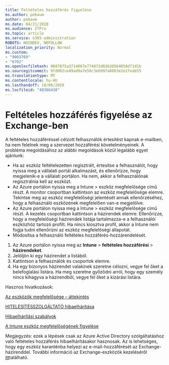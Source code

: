 ```yaml
---
title: Feltételes hozzáférés figyelése
ms.author: pebaum
author: pebaum
ms.date: 04/21/2020
ms.audience: ITPro
ms.topic: article
ms.service: o365-administration
ROBOTS: NOINDEX, NOFOLLOW
localization_priority: Normal
ms.custom:
- "9003769"
- "6702"
ms.openlocfilehash: 0687875a3714067e774872d02630564858d71d1b
ms.sourcegitcommit: 9fd002ce49ad9a7e58c3eb997a8063e2e1feab55
ms.translationtype: MT
ms.contentlocale: hu-HU
ms.lasthandoff: 10/06/2020
ms.locfileid: "48366430"
---
```

# <a name="monitoring-conditional-access-for-exchange"></a>Feltételes hozzáférés figyelése az Exchange-ben

A feltételes hozzáféréssel célzott felhasználók értesítést kapnak e-mailben, ha nem felelnek meg a szervezet hozzáférési követelményeinek. A probléma megoldásához az alábbi megoldások közül legalább egyet ajánlunk:

- Ha az eszköz feltételezetten regisztrált, értesítse a felhasználót, hogy nyissa meg a vállalati portál alkalmazást, és ellenőrizze, hogy megjelenik-e a vállalati portálon. Ha nem, akkor a felhasználónak regisztrálnia kell az eszközt.
- Az Azure portálon nyissa meg a Intune > eszköz megfelelősége című részt. A monitor csoportban kattintson az eszköz megfelelősége elemre. Tekintse meg az eszköz megfelelőségi jelentését annak ellenőrzéséhez, hogy a felhasználó eszközének megfelelően van-e megjelölve.
- Az Azure portálon nyissa meg a Intune > eszköz megfelelősége című részt. A kezelés csoportban kattintson a házirendek elemre. Ellenőrizze, hogy a megfelelőségi házirendek listája tartalmazza-e a felhasználói eszközhöz tartozó profilt. Ha nincs kiosztva profil, akkor a Intune nem fogja tudni ellenőrizni az eszköz megfelelőségi állapotát.
- Módosítsa a felhasználó feltételes hozzáférés-hozzárendelését.

1. Az Azure portálon nyissa meg az **Intune**  >  **feltételes hozzáférési**  >  **házirendeket**.
2. Jelöljön ki egy házirendet a listából.
3. Kattintson a felhasználók és csoportok elemre.
4. Ha egy bizonyos házirendet valakinek szeretne célozni, vegye fel őket a belefoglalási listára. Ha meg szeretne győződni arról, hogy egy személy nincs kihagyva a házirendből, vegye fel őket a kizárási listára.

Hasznos hivatkozások:

[Az eszközök megfelelősége – áttekintés](https://docs.microsoft.com/intune/device-compliance-get-started)

[HITELESÍTÉSSZOLGÁLTATÓ hibaelhárítása](https://docs.microsoft.com/intune/troubleshoot-conditional-access)

[Hibaelhárítási szabályok](https://docs.microsoft.com/intune/troubleshoot-policies-in-microsoft-intune)

[A Intune eszköz megfelelőségének figyelése](https://docs.microsoft.com/intune/compliance-policy-monitor)

Megjegyzés: ezek a lépések csak az Azure Active Directory szolgáltatáshoz való feltételes hozzáférés hibaelhárításakor hasznosak. Az is lehetséges, hogy egy eszköz karanténba helyezi az e-mail-hozzáférését az Exchange-házirenddel. További információ az Exchange-eszközök kezeléséről [itt](<https://docs.microsoft.com/previous-versions/office/exchange-server-2010/ff959225(v=exchg.141>)található.
